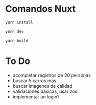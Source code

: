 # Comandos Nuxt
```bash
yarn install
```
```bash
yarn dev
```
```bash
yarn build
```

# To Do
- acompletar registros de 20 personas
- buscar 5 carros mas
- buscar imagenes de calidad
- validaciones básicas, usar zod
- implementar un login?